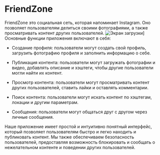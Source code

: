 # FriendZone
FriendZone это социальная сеть, которая напоминает Instagram. Оно позволяет пользователям делиться своими фотографиями, а также просматривать контент других пользователей. 
![Экран загрузки]([https://github.com/rvronski/FriendZone/blob/main/Simulator%20Screen%20Shot%20-%20iPhone%2014%20Pro%20Max%20-%202023-05-31%20at%2002.10.24.png)]
Основные функции приложения включают в себя:

- Создание профиля: пользователи могут создать свой профиль, загрузить фотографию профиля и заполнить информацию о себе.

- Публикация контента: пользователи могут загружать фотографии и видео, добавлять описание и хэштеги, чтобы другие пользователи могли найти их контент.

- Просмотр контента: пользователи могут просматривать контент других пользователей, ставить лайки и оставлять комментарии.

- Поиск контента: пользователи могут искать контент по хэштегам, локации и другим параметрам.

- Сообщения: пользователи могут общаться друг с другом через личные сообщения.

Наше приложение имеет простой и интуитивно понятный интерфейс, который позволяет пользователям быстро и легко находить и публиковать контент. Мы также обеспечиваем безопасность пользователей, предоставляя возможность блокировать и сообщать о нежелательном контенте и поведении других пользователей.
